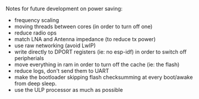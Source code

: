 Notes for future development on power saving:

- frequency scaling
- moving threads between cores (in order to turn off one)
- reduce radio ops
- match LNA and Antenna impedance (to reduce tx power)
- use raw networking (avoid LwIP)
- write directly to DPORT registers (ie: no esp-idf) in order to switch off peripherials
- move everything in ram in order to turn off the cache (ie: the flash)
- reduce logs, don't send them to UART
- make the bootloader skipping flash checksumming at every boot/awake from deep sleep.
- use the ULP processor as much as possible
